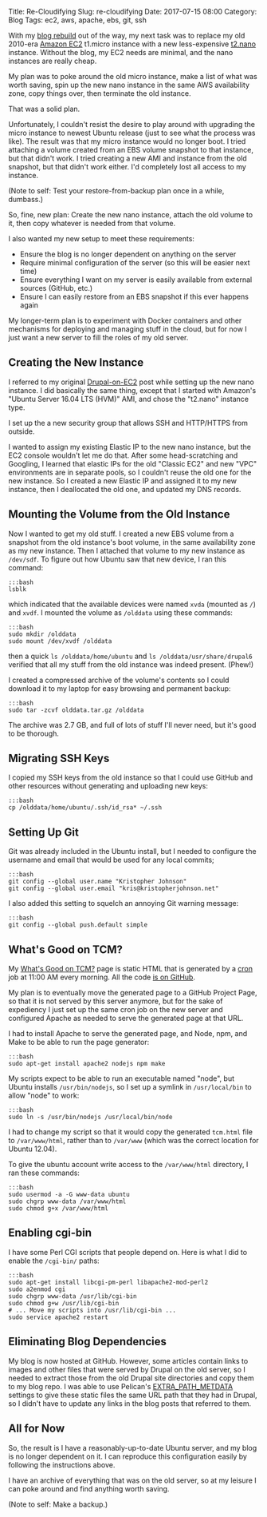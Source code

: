 Title: Re-Cloudifying
Slug: re-cloudifying
Date: 2017-07-15 08:00
Category: Blog
Tags: ec2, aws, apache, ebs, git, ssh


With my [blog rebuild](/rebuilding-my-blog-again.html) out of the way, my next task was to replace my old 2010-era [Amazon EC2](https://en.wikipedia.org/wiki/Amazon_Elastic_Compute_Cloud) t1.micro instance with a new less-expensive [t2.nano](https://aws.amazon.com/blogs/aws/ec2-update-t2-nano-instances-now-available/) instance.  Without the blog, my EC2 needs are minimal, and the nano instances are really cheap.

My plan was to poke around the old micro instance, make a list of what was worth saving, spin up the new nano instance in the same AWS availability zone, copy things over, then terminate the old instance.

That was a solid plan.

Unfortunately, I couldn't resist the desire to play around with upgrading the micro instance to newest Ubuntu release (just to see what the process was like).  The result was that my micro instance would no longer boot.  I tried attaching a volume created from an EBS volume snapshot to that instance, but that didn't work.  I tried creating a new AMI and instance from the old snapshot, but that didn't work either.  I'd completely lost all access to my instance.

(Note to self: Test your restore-from-backup plan once in a while, dumbass.)

So, fine, new plan: Create the new nano instance, attach the old volume to it, then copy whatever is needed from that volume.

I also wanted my new setup to meet these requirements:

- Ensure the blog is no longer dependent on anything on the server
- Require minimal configuration of the server (so this will be easier next time)
- Ensure everything I want on my server is easily available from external sources (GitHub, etc.)
- Ensure I can easily restore from an EBS snapshot if this ever happens again

My longer-term plan is to experiment with Docker containers and other mechanisms for deploying and managing stuff in the cloud, but for now I just want a new server to fill the roles of my old server.


Creating the New Instance
-------------------------

I referred to my original [Drupal-on-EC2](http://undefinedvalue.com/setting-drupal-6-ubuntu-1010-ec2.html) post while setting up the new nano instance.  I did basically the same thing, except that I started with Amazon's "Ubuntu Server 16.04 LTS (HVM)" AMI, and chose the "t2.nano" instance type. 

I set up the a new security group that allows SSH and HTTP/HTTPS from outside.

I wanted to assign my existing Elastic IP to the new nano instance, but the EC2 console wouldn't let me do that.  After some head-scratching and Googling, I learned that elastic IPs for the old "Classic EC2" and new "VPC" environments are in separate pools, so I couldn't reuse the old one for the new instance.  So I created a new Elastic IP and assigned it to my new instance, then I deallocated the old one, and updated my DNS records.


Mounting the Volume from the Old Instance
-----------------------------------------

Now I wanted to get my old stuff.  I created a new EBS volume from a snapshot from the old instance's boot volume, in the same availability zone as my new instance.  Then I attached that volume to my new instance as `/dev/sdf`.  To figure out how Ubuntu saw that new device, I ran this command:

    :::bash
    lsblk

which indicated that the available devices were named `xvda` (mounted as `/`) and `xvdf`.  I mounted the volume as `/olddata` using these commands:

    :::bash
    sudo mkdir /olddata
    sudo mount /dev/xvdf /olddata

then a quick `ls /olddata/home/ubuntu` and `ls /olddata/usr/share/drupal6` verified that all my stuff from the old instance was indeed present. (Phew!)

I created a compressed archive of the volume's contents so I could download it to my laptop for easy browsing and permanent backup:

    :::bash
    sudo tar -zcvf olddata.tar.gz /olddata

The archive was 2.7 GB, and full of lots of stuff I'll never need, but it's good to be thorough.


Migrating SSH Keys
------------------

I copied my SSH keys from the old instance so that I could use GitHub and other resources without generating and uploading new keys:

    :::bash
    cp /olddata/home/ubuntu/.ssh/id_rsa* ~/.ssh


Setting Up Git
--------------

Git was already included in the Ubuntu install, but I needed to configure the username and email that would be used for any local commits;

    :::bash
    git config --global user.name "Kristopher Johnson"
    git config --global user.email "kris@kristopherjohnson.net"

I also added this setting to squelch an annoying Git warning message:

    :::bash
    git config --global push.default simple


What's Good on TCM?
-------------------

My [What's Good on TCM?](http://secretspacelab.com/tcm.html) page is static HTML that is generated by a [cron](https://en.wikipedia.org/wiki/Cron) job at 11:00 AM every morning.  All the code [is on GitHub](https://github.com/kristopherjohnson/kjtcmws).

My plan is to eventually move the generated page to a GitHub Project Page, so that it is not served by this server anymore, but for the sake of expediency I just set up the same cron job on the new server and configured Apache as needed to serve the generated page at that URL.

I had to install Apache to serve the generated page, and Node, npm, and Make to be able to run the page generator:

    :::bash
    sudo apt-get install apache2 nodejs npm make

My scripts expect to be able to run an executable named "node", but Ubuntu installs `/usr/bin/nodejs`, so I set up a symlink in `/usr/local/bin` to allow "node" to work:

    :::bash
    sudo ln -s /usr/bin/nodejs /usr/local/bin/node

I had to change my script so that it would copy the generated `tcm.html` file to `/var/www/html`, rather than to `/var/www` (which was the correct location for Ubuntu 12.04).

To give the ubuntu account write access to the `/var/www/html` directory, I ran these commands:

    :::bash
    sudo usermod -a -G www-data ubuntu
    sudo chgrp www-data /var/www/html
    sudo chmod g+x /var/www/html


Enabling cgi-bin
----------------

I have some Perl CGI scripts that people depend on.  Here is what I did to enable the `/cgi-bin/` paths:

    :::bash
    sudo apt-get install libcgi-pm-perl libapache2-mod-perl2
    sudo a2enmod cgi
    sudo chgrp www-data /usr/lib/cgi-bin
    sudo chmod g+w /usr/lib/cgi-bin
    # ... Move my scripts into /usr/lib/cgi-bin ...
    sudo service apache2 restart


Eliminating Blog Dependencies
-----------------------------

My blog is now hosted at GitHub.  However, some articles contain links to images and other files that were served by Drupal on the old server, so I needed to extract those from the old Drupal site directories and copy them to my blog repo.  I was able to use Pelican's [EXTRA_PATH_METDATA](http://docs.getpelican.com/en/stable/settings.html#metadata) settings to give these static files the same URL path that they had in Drupal, so I didn't have to update any links in the blog posts that referred to them.


All for Now
-----------

So, the result is I have a reasonably-up-to-date Ubuntu server, and my blog is no longer dependent on it.  I can reproduce this configuration easily by following the instructions above.

I have an archive of everything that was on the old server, so at my leisure I can poke around and find anything worth saving.

(Note to self: Make a backup.)

